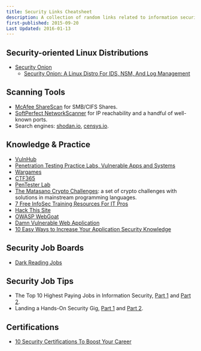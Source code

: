 ```yaml
---
title: Security Links Cheatsheet
description: A collection of random links related to information security
first-published: 2015-09-20
Last Updated: 2016-01-13
---
```


Security-oriented Linux Distributions
-------------------------------------

*   [Security Onion](http://securityonion.net)
    *   [Security Onion: A Linux Distro For IDS, NSM, And Log Management](http://www.unixmen.com/security-onion-linux-distro-ids-nsm-log-management/)

Scanning Tools
--------------

*   [McAfee ShareScan](http://www.mcafee.com/us/downloads/free-tools/sharescan.aspx) for 
    SMB/CIFS Shares.
*   [SoftPerfect NetworkScanner](https://www.softperfect.com/products/networkscanner/) for 
    IP reachability and a handful of well-known ports.
*   Search engines: [shodan.io](https://www.shodan.io/), [censys.io](https://www.censys.io/).

Knowledge & Practice
--------------------

*   [VulnHub](https://www.vulnhub.com/)
*   [Penetration Testing Practice Labs, Vulnerable Apps and Systems][6]
*   [Wargames][7]
*   [CTF365][]
*   [PenTester Lab](https://pentesterlab.com/)
*   [The Matasano Crypto Challenges][]: a set of crypto challenges with 
    solutions in mainstream programming languages.
*   [7 Free InfoSec Training Resources For IT Pros][]
*   [Hack This Site][]
*   [OWASP WebGoat][]
*   [Damn Vulnerable Web Application][dvwa]
*   [10 Easy Ways to Increase Your Application Security Knowledge][9]

  [CTF365]: https://www.ctf365.com/
  [The Matasano Crypto Challenges]: http://cryptopals.com/
    "The Matasano Crypto Challenges"
  [7 Free InfoSec Training Resources For IT Pros]: http://www.tomsitpro.com/articles/free-infosec-training-for-it-pros,1-2707.html
    "7 Free InfoSec Training Resources For IT Pros"
  [Hack This Site]: https://www.hackthissite.org/
  [OWASP WebGoat]: https://www.owasp.org/index.php/Category:OWASP_WebGoat_Project
  [dvwa]: http://www.dvwa.co.uk/

Security Job Boards
-------------------

*   [Dark Reading Jobs](http://jobs.darkreading.com/)

Security Job Tips
-----------------

*   The Top 10 Highest Paying Jobs in Information Security, [Part 1][1] and 
    [Part 2][2].
*   Landing a Hands-On Security Gig, [Part 1][3] and [Part 2][4].

Certifications
--------------

*   [10 Security Certifications To Boost Your Career][8]

<!-- Links -->
[1]: http://www.tripwire.com/state-of-security/off-topic/the-top-10-highest-paying-jobs-in-information-security-part-1/
[2]: http://www.tripwire.com/state-of-security/security-awareness/the-top-10-highest-paying-jobs-in-information-security-part-2/
[3]: http://www.tripwire.com/state-of-security/risk-based-security-for-executives/connecting-security-to-the-business/landing-a-hands-on-security-gig-part-1/
[4]: http://www.tripwire.com/state-of-security/risk-based-security-for-executives/connecting-security-to-the-business/landing-a-hands-on-security-gig-part-2/
[6]: http://www.amanhardikar.com/mindmaps/Practice.html
[7]: http://overthewire.org/wargames/
[8]: http://www.darkreading.com/risk/10-security-certifications-to-boost-your-career/d/d-id/1322449?_mc=RSS_DR_EDT
[9]: https://www.checkmarx.com/2016/03/18/p17160/
